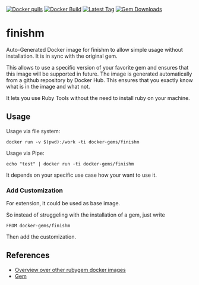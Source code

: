 [![Docker pulls](https://img.shields.io/docker/pulls/rubygem/finishm.svg)](https://hub.docker.com/r/rubygem/finishm/)
[![Docker Build](https://img.shields.io/docker/automated/rubygem/finishm.svg)](https://hub.docker.com/r/rubygem/finishm/)
[![Latest Tag](https://img.shields.io/github/tag/docker-rubygem/finishm.svg)](https://hub.docker.com/r/rubygem/finishm/)
[![Gem Downloads](https://img.shields.io/gem/dt/finishm.svg)](https://rubygems.org/gems/finishm/)
# finishm

Auto-Generated Docker image for finishm to allow simple usage without installation.
It is in sync with the original gem.

This allows to use a specific version of your favorite gem and ensures that this image will be supported in future.
The image is generated automatically from a github repository by Docker Hub.
This ensures that you exactly know what is in the image and what not.

It lets you use Ruby Tools without the need to install ruby on your machine.

## Usage

Usage via file system:

`docker run -v $(pwd):/work -ti docker-gems/finishm`

Usage via Pipe:

`echo "test" | docker run -ti docker-gems/finishm`

It depends on your specific use case how your want to use it.

### Add Customization

For extension, it could be used as base image.

So instead of struggeling with the installation of a gem, just write

`FROM docker-gems/finishm`

Then add the customization.

## References

 - [Overview over other rubygem docker images](https://github.com/thinkbot/docker-rubygem)
 - [Gem](https://rubygems.org/gems/finishm/)
